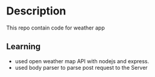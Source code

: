 # Description
This repo contain code for weather app

## Learning
* used open weather map API with nodejs and express.
* used body parser to parse post request to the Server
